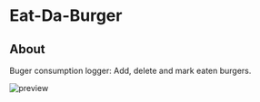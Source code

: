 # Eat-Da-Burger

## About

 Buger consumption logger: Add, delete and mark eaten burgers.

![preview](https://i.ibb.co/CtfPLGJ/Screen-Shot-2021-02-23-at-2-02-11-AM.png)
